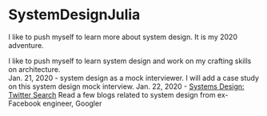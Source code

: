 # SystemDesignJulia
I like to push myself to learn more about system design. It is my 2020 adventure. 

I like to push myself to learn system design and work on my crafting skills on architecture. <br>
Jan. 21, 2020 - system design as a mock interviewer. I will add a case study on this system design mock interview. 
Jan. 22, 2020 - [Systems Design: Twitter Search](http://blog.gaurav.im/2016/12/28/systems-design-twitter-search/) Read a few blogs related to system design from ex-Facebook engineer, Googler<br>
